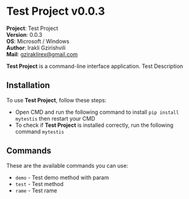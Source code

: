 # Test Project v0.0.3

**Project**: Test Project
<br>**Version**: 0.0.3
<br>**OS**: Microsoft / Windows
<br>**Author**: Irakli Gzirishvili
<br>**Mail**: gziraklirex@gmail.com

**Test Project** is a command-line interface application. Test Description

## Installation

To use **Test Project**, follow these steps:

- Open CMD and run the following command to install `pip install mytestis` then restart your CMD
- To check if **Test Project** is installed correctly, run the following command `mytestis`

## Commands

These are the available commands you can use:

- `demo` <param> - Test demo method with param
- `test` - Test method
- `rame` - Test rame
